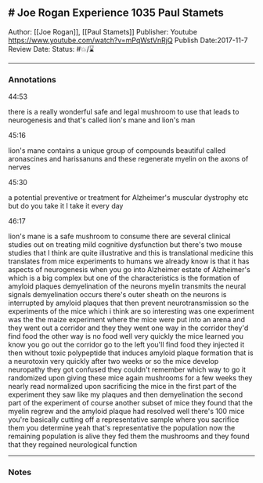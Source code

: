 ## # Joe Rogan Experience 1035 Paul Stamets

Author: [[Joe Rogan]], [[Paul Stamets]]
Publisher: Youtube https://www.youtube.com/watch?v=mPqWstVnRjQ
Publish Date:2017-11-7
Review Date:
Status: #💥/⌛️ 

___

### Annotations

44:53

there is a really wonderful safe and legal mushroom to use that leads to neurogenesis and that's called lion's mane and lion's man

45:16

lion's mane contains a unique group of compounds beautiful called aronascines and harissanuns and these regenerate myelin on the axons of nerves 

45:30

a potential preventive or treatment for Alzheimer's muscular dystrophy etc but do you take it I take it every day

46:17

lion's mane is a safe mushroom to consume there are several clinical studies out on treating mild cognitive dysfunction but there's two mouse studies that I think are quite illustrative and this is translational medicine this translates from mice experiments to humans we already know is that it has aspects of neurogenesis when you go into Alzheimer estate of Alzheimer's which is a big complex but one of the characteristics is the formation of amyloid plaques demyelination of the neurons myelin transmits the neural signals demyelination occurs there's outer sheath on the neurons is interrupted by amyloid plaques that then prevent neurotransmission so the experiments of the mice which i think are so interesting was one experiment was the the maize experiment where the mice were put into an arena and they went out a corridor and they they went one way in the corridor they'd find food the other way is no food well very quickly the mice learned you know you go out the corridor go to the left you'll find food they injected it then without toxic polypeptide that induces amyloid plaque formation that is a neurotoxin very quickly after two weeks or so the mice develop neuropathy they got confused they couldn't remember which way to go it randomized upon giving these mice again mushrooms for a few weeks they nearly read normalized upon sacrificing the mice in the first part of the experiment they saw like my plaques and then demyelination the second part of the experiment of course another subset of mice they found that the myelin regrew and the amyloid plaque had resolved well there's 100 mice you're basically cutting off a representative sample where you sacrifice them you determine yeah that's representative the population now the remaining population is alive they fed them the mushrooms and they found that they regained neurological function

___

### Notes

